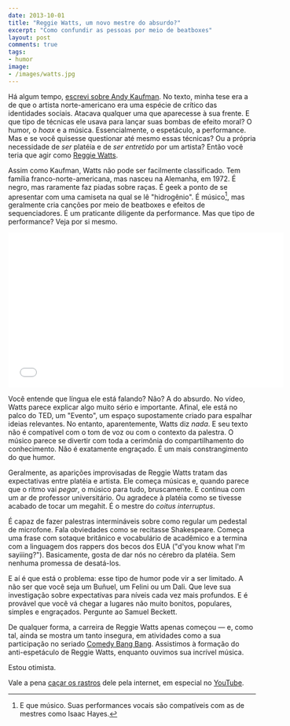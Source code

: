 ```yaml
---
date: 2013-10-01
title: "Reggie Watts, um novo mestre do absurdo?"
excerpt: "Como confundir as pessoas por meio de beatboxes"
layout: post
comments: true
tags:
- humor
image:
- /images/watts.jpg
---
```


Há algum tempo, [escrevi sobre Andy Kaufman](http://caosordenado.com/andy-kaufman-e-o-humor-de-youtube/). No texto, minha tese era a de que o artista norte-americano era uma espécie de crítico das identidades sociais. Atacava qualquer uma que aparecesse à sua frente. E que tipo de técnicas ele usava para lançar suas bombas de efeito moral? O humor, o *hoax* e a música. Essencialmente, o espetáculo, a performance. Mas e se você quisesse questionar até mesmo essas técnicas? Ou a própria necessidade de *ser* platéia e de *ser entretido* por um artista? Então você teria que agir como [Reggie Watts](https://en.wikipedia.org/wiki/Reggie_Watts).

Assim como Kaufman, Watts não pode ser facilmente classificado. Tem família franco-norte-americana, mas nasceu na Alemanha, em 1972. É negro, mas raramente faz piadas sobre raças. É geek a ponto de se apresentar com uma camiseta na qual se lê "hidrogênio". É músico[^1], mas geralmente cria canções por meio de beatboxes e efeitos de sequenciadores. É um praticante diligente da performance. Mas que tipo de performance? Veja por si mesmo.

<iframe width="560" height="315" src="//www.youtube.com/embed/BdHK_r9RXTc" frameborder="0" allowfullscreen></iframe>

Você entende que língua ele está falando? Não? A do absurdo. No vídeo, Watts parece explicar algo muito sério e importante. Afinal, ele está no palco do TED, um "Evento", um espaço supostamente criado para espalhar ideias relevantes. No entanto, aparentemente, Watts diz *nada*. E seu texto não é compatível com o tom de voz ou com o contexto da palestra. O músico parece se divertir com toda a cerimônia do compartilhamento do conhecimento. Não é exatamente engraçado. É um mais constrangimento do que humor.

Geralmente, as aparições improvisadas de Reggie Watts tratam das expectativas entre platéia e artista. Ele começa músicas e, quando parece que o ritmo vai *pegar*, o músico para tudo, bruscamente. E  continua com um ar de professor universitário. Ou agradece à platéia como se tivesse acabado de tocar um megahit. É o mestre do *coitus interruptus*.

É capaz de fazer palestras intermináveis sobre como regular um pedestal de microfone. Fala obviedades como se recitasse Shakespeare. Começa uma frase com sotaque britânico e vocabulário de acadêmico e a termina com a linguagem dos rappers dos becos dos EUA ("d'you know what I'm sayiiing?"). Basicamente, gosta de dar nós no cérebro da platéia. Sem nenhuma promessa de desatá-los.

E aí é que está o problema: esse tipo de humor pode vir a ser limitado. A não ser que você seja um Buñuel, um Felini ou um Dali. Que leve sua investigação sobre expectativas para níveis cada vez mais profundos. E é provável que você vá chegar a lugares não muito bonitos, populares, simples e engraçados. Pergunte ao Samuel Beckett.

De qualquer forma, a carreira de Reggie Watts apenas começou — e, como tal, ainda se mostra um tanto insegura, em atividades como a sua participação no seriado [Comedy Bang Bang](http://www.comedybangbang.com/). Assistimos à formação do anti-espetáculo de Reggie Watts, enquanto ouvimos sua incrível música.

Estou otimista.

Vale a pena [caçar os rastros](http://www.reggiewatts.com/) dele pela internet, em especial no [YouTube](http://goo.gl/Emh3sa).

[^1]: E que músico. Suas performances vocais são compatíveis com as de mestres como Isaac Hayes.